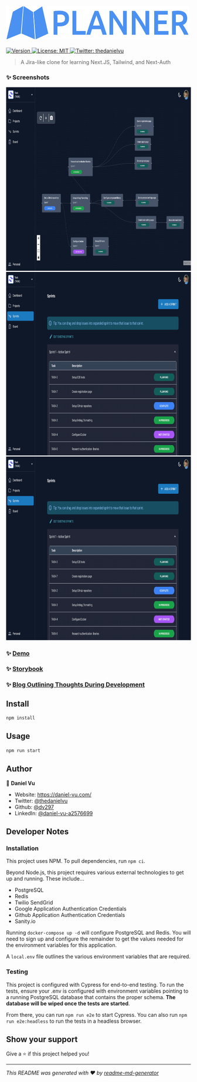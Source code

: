 ## <img alt="Logo" height="90.5" src="./public/images/logo/logo-no-background.svg" width="500"/>

<p>
  <a href="https://www.npmjs.com/package/planner" target="_blank">
    <img alt="Version" src="https://img.shields.io/npm/v/planner.svg">
  </a>
  <a href="#" target="_blank">
    <img alt="License: MIT" src="https://img.shields.io/badge/License-MIT-yellow.svg" />
  </a>
  <a href="https://twitter.com/thedanielvu" target="_blank">
    <img alt="Twitter: thedanielvu" src="https://img.shields.io/twitter/follow/thedanielvu.svg?style=social" />
  </a>
</p>

> A Jira-like clone for learning Next.JS, Tailwind, and Next-Auth

### ✨ Screenshots

<img height="500" src="screenshots/Sizzy-MacBook Air localhost 17Oct 17.16.png" width="921"/>

<img height="500" src="screenshots/Sizzy-MacBook Air localhost 17Oct 17.10.png" width="921"/>

<img height="500" src="screenshots/Sizzy-MacBook Air localhost 17Oct 17.10.png" width="921"/>

### ✨ [Demo](https://planner-nine.vercel.app/)

### ✨ [Storybook](https://dv297.github.io/Planner/?path=/story/example-introduction--page)

### ✨ [Blog Outlining Thoughts During Development](https://planner-nine.vercel.app/blog)

## Install

```sh
npm install
```

## Usage

```sh
npm run start
```

## Author

👤 **Daniel Vu**

- Website: https://daniel-vu.com/
- Twitter: [@thedanielvu](https://twitter.com/thedanielvu)
- Github: [@dv297](https://github.com/dv297)
- LinkedIn: [@daniel-vu-a2576699](https://linkedin.com/in/daniel-vu-a2576699)

## Developer Notes

### Installation

This project uses NPM. To pull dependencies, run `npm ci`.

Beyond Node.js, this project requires various external technologies to get up and running. These include...

- PostgreSQL
- Redis
- Twilio SendGrid
- Google Application Authentication Credentials
- Github Application Authentication Credentials
- Sanity.io

Running `docker-compose up -d` will configure PostgreSQL and Redis. You will need to sign up and configure the remainder
to get the values needed for the environment variables for this application.

A `local.env` file outlines the various environment variables that are required.

### Testing

This project is configured with Cypress for end-to-end testing. To run the tests, ensure your .env is configured with
environment variables pointing to a running PostgreSQL database that contains the proper schema. **The database will be
wiped once the tests are started**.

From there, you can run `npm run e2e` to start Cypress. You can also run `npm run e2e:headless` to run the tests in a
headless browser.

## Show your support

Give a ⭐️ if this project helped you!

---

_This README was generated with ❤️ by [readme-md-generator](https://github.com/kefranabg/readme-md-generator)_
